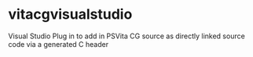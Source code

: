 # vitacgvisualstudio
Visual Studio Plug in to add in PSVita CG source as directly linked source code via a generated C header

